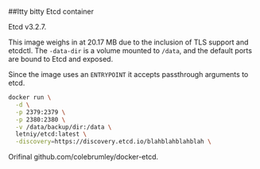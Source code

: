 ##Itty bitty Etcd container

Etcd v3.2.7.

This image weighs in at 20.17 MB due to the inclusion of TLS support and etcdctl.  The `-data-dir` is a volume mounted to `/data`, and the default ports are bound to Etcd and exposed.

Since the image uses an `ENTRYPOINT` it accepts passthrough arguments to etcd.

```sh
docker run \
  -d \
  -p 2379:2379 \
  -p 2380:2380 \
  -v /data/backup/dir:/data \
  letniy/etcd:latest \
  -discovery=https://discovery.etcd.io/blahblahblahblah \
```

Orifinal github.com/colebrumley/docker-etcd.
